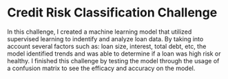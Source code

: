 # Credit Risk Classification Challenge

In this challenge, I created a machine learning model that utilized supervised learning to indentify and analyze loan data. By taking into account several factors such as: loan size, interest, total debt, etc, the model identified trends and was able to determine if a loan was high risk or healthy. I finished this challenge by testing the model through the usage of a confusion matrix to see the efficacy and accuracy on the model.
